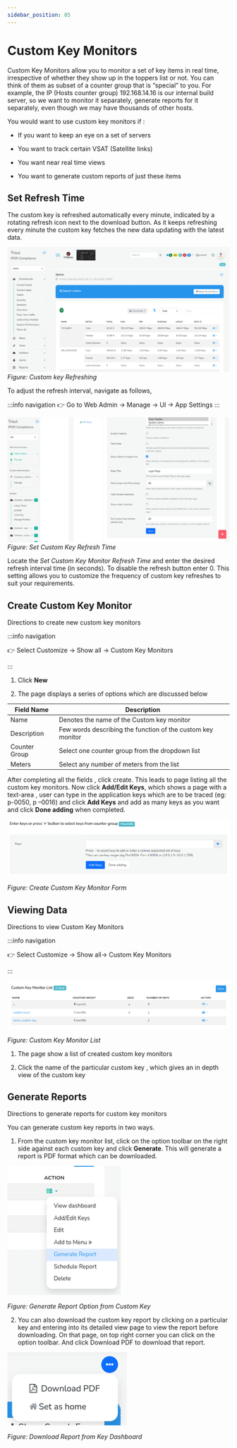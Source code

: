 ```yaml
---
sidebar_position: 05
---
```


# Custom Key Monitors

Custom Key Monitors allow you to monitor a set of key items in real time,
irrespective of whether they show up in the toppers list or not. You can
think of them as subset of a counter group that is “special” to you. For
example, the IP (Hosts counter group) 192.168.14.16 is our internal
build server, so we want to monitor it separately, generate reports for
it separately, even though we may have thousands of other hosts.

You would want to use custom key monitors if :  

- If you want to keep an eye on a set of servers  

- You want to track certain VSAT (Satellite links)  

- You want near real time views  

- You want to generate custom reports of just these items

## Set Refresh Time

The custom key is refreshed automatically every minute, indicated by a rotating refresh icon next to the download button. As it keeps refreshing every minute the custom key fetches the new data updating with the latest data.

![](images/ckeyrefresh.png)  
*Figure: Custom key Refreshing*

To adjust the refresh interval, navigate as follows,

:::info navigation
:point_right: Go to Web Admin &rarr; Manage &rarr; UI &rarr; App Settings
:::

![](images/setrefreshtime.png)   
*Figure: Set Custom Key Refresh Time*

Locate the *Set Custom Key Monitor Refresh Time* and enter the desired refresh interval time (in seconds). To disable the refresh button enter 0. This setting allows you to customize the frequency of custom key refreshes to suit your requirements.


## Create Custom Key Monitor

Directions to create new custom key monitors

:::info navigation

:point_right: Select Customize &rarr; Show all &rarr; Custom Key Monitors

:::

1. Click **New**  

2. The page displays a series of options which are discussed below

| Field Name    | Description                                                 |
| ------------- | ----------------------------------------------------------- |
| Name          | Denotes the name of the Custom key monitor                  |
| Description   | Few words describing the function of the custom key monitor |
| Counter Group | Select one counter group from the dropdown list             |
| Meters        | Select any number of meters from the list                   |

After completing all the fields , click create. This leads to page listing all the custom key monitors. Now click **Add/Edit Keys**, which shows a page with a text-area , user
can type in the application keys which are to be traced (eg: p-0050, p
–0016) and click **Add Keys** and add as many keys as you want and click **Done adding** when completed.

![](images/ckeymonitor.png)

*Figure: Create Custom Key Monitor Form*

## Viewing Data

Directions to view Custom Key Monitors

:::info navigation

:point_right: Select Customize &rarr; Show all&rarr; Custom Key Monitors

:::

![](images/ckeymonitorlist.png)

*Figure: Custom Key Monitor List*

1. The page show a list of created custom key monitors  

2. Click the name of the particular custom key , which gives an in depth
   view of the custom key

## Generate Reports

Directions to generate reports for custom key monitors

You can generate custom key reports in two ways.

1) From the custom key monitor list, click on the option toolbar on the right side against each custom key and click **Generate**. This will generate a report is PDF format which can be downloaded.

![](images/generatereportckey.png)

*Figure: Generate Report Option from Custom Key*

2) You can also download the custom key report by clicking on a particular key and entering into its detailed view page to view the report before downloading. On that page, on top right corner you can click on the option toolbar. And click Download PDF to download that report.

![](images/ckeyreport.png)

*Figure: Download Report from Key Dashboard*
